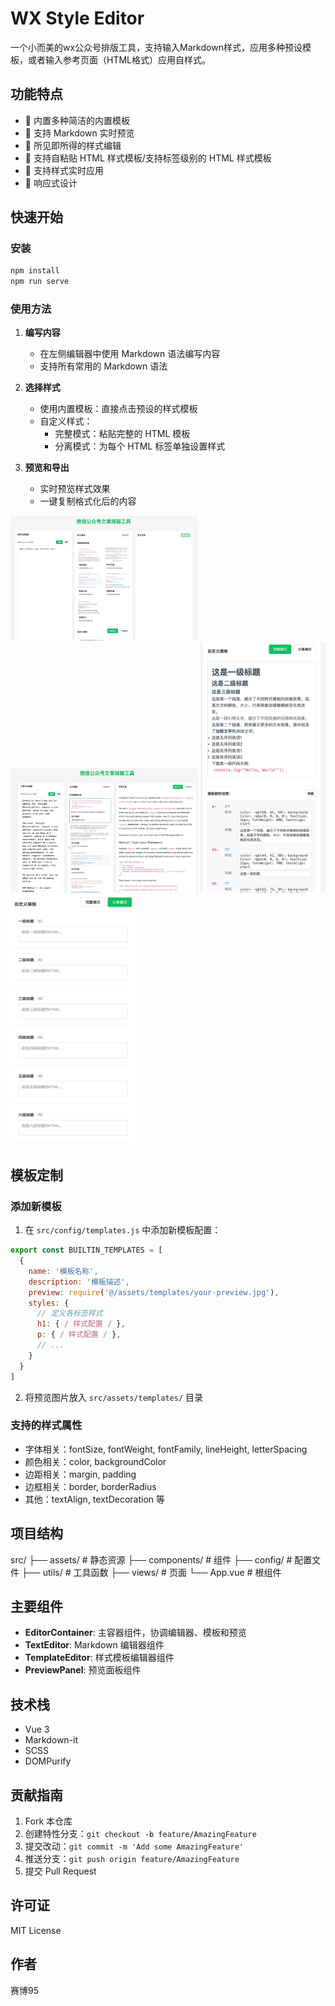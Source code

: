 # WX Style Editor

一个小而美的wx公众号排版工具，支持输入Markdown样式，应用多种预设模板，或者输入参考页面（HTML格式）应用自样式。

## 功能特点

- 🎨 内置多种简洁的内置模板
- 📝 支持 Markdown 实时预览
- 💫 所见即所得的样式编辑
- 🎯 支持自粘贴 HTML 样式模板/支持标签级别的 HTML 样式模板
- 🔄 支持样式实时应用
- 📱 响应式设计

## 快速开始

### 安装
```bash
npm install
npm run serve
```


### 使用方法

1. **编写内容**
   - 在左侧编辑器中使用 Markdown 语法编写内容
   - 支持所有常用的 Markdown 语法

2. **选择样式**
   - 使用内置模板：直接点击预设的样式模板
   - 自定义样式：
     - 完整模式：粘贴完整的 HTML 模板
     - 分离模式：为每个 HTML 标签单独设置样式

3. **预览和导出**
   - 实时预览样式效果
   - 一键复制格式化后的内容
  
<img src="./src/assets/templates/preview1.jpg" alt="Modern Minimalist Preview" width="300" height="200">
<img src="./src/assets/templates/preview2.jpg" alt="Modern Minimalist Preview" width="300" height="200">
<img src="./src/assets/templates/preview3.jpg" alt="Modern Minimalist Preview" width="200" height="400">
<img src="./src/assets/templates/preview4.jpg" alt="Modern Minimalist Preview" width="200" height="400">

## 模板定制

### 添加新模板

1. 在 `src/config/templates.js` 中添加新模板配置：
```javascript
export const BUILTIN_TEMPLATES = [
  {
    name: '模板名称',
    description: '模板描述',
    preview: require('@/assets/templates/your-preview.jpg'),
    styles: {
      // 定义各标签样式
      h1: { / 样式配置 / },
      p: { / 样式配置 / },
      // ...
    }
  }
]
```

2. 将预览图片放入 `src/assets/templates/` 目录

### 支持的样式属性

- 字体相关：fontSize, fontWeight, fontFamily, lineHeight, letterSpacing
- 颜色相关：color, backgroundColor
- 边距相关：margin, padding
- 边框相关：border, borderRadius
- 其他：textAlign, textDecoration 等

## 项目结构
src/
├── assets/ # 静态资源
├── components/ # 组件
├── config/ # 配置文件
├── utils/ # 工具函数
├── views/ # 页面
└── App.vue # 根组件


## 主要组件

- **EditorContainer**: 主容器组件，协调编辑器、模板和预览
- **TextEditor**: Markdown 编辑器组件
- **TemplateEditor**: 样式模板编辑器组件
- **PreviewPanel**: 预览面板组件

## 技术栈

- Vue 3
- Markdown-it
- SCSS
- DOMPurify

## 贡献指南

1. Fork 本仓库
2. 创建特性分支：`git checkout -b feature/AmazingFeature`
3. 提交改动：`git commit -m 'Add some AmazingFeature'`
4. 推送分支：`git push origin feature/AmazingFeature`
5. 提交 Pull Request

## 许可证

MIT License

## 作者

赛博95

